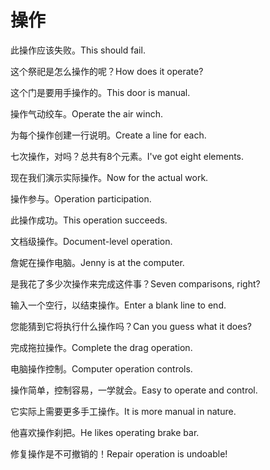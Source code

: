 # 操作

<p><span class="chinese">此操作应该失败。</span><span class="english">This should fail.</span></p>

<p><span class="chinese">这个祭祀是怎么操作的呢？</span><span class="english">How does it operate?</span></p>

<p><span class="chinese">这个门是要用手操作的。</span><span class="english">This door is manual.</span></p>

<p><span class="chinese">操作气动绞车。</span><span class="english">Operate the air winch.</span></p>

<p><span class="chinese">为每个操作创建一行说明。</span><span class="english">Create a line for each.</span></p>

<p><span class="chinese">七次操作，对吗？总共有8个元素。</span><span class="english">I've got eight elements.</span></p>

<p><span class="chinese">现在我们演示实际操作。</span><span class="english">Now for the actual work.</span></p>

<p><span class="chinese">操作参与。</span><span class="english">Operation participation.</span></p>

<p><span class="chinese">此操作成功。</span><span class="english">This operation succeeds.</span></p>

<p><span class="chinese">文档级操作。</span><span class="english">Document-level operation.</span></p>

<p><span class="chinese">詹妮在操作电脑。</span><span class="english">Jenny is at the computer.</span></p>

<p><span class="chinese">是我花了多少次操作来完成这件事？</span><span class="english">Seven comparisons, right?</span></p>

<p><span class="chinese">输入一个空行，以结束操作。</span><span class="english">Enter a blank line to end.</span></p>

<p><span class="chinese">您能猜到它将执行什么操作吗？</span><span class="english">Can you guess what it does?</span></p>

<p><span class="chinese">完成拖拉操作。</span><span class="english">Complete the drag operation.</span></p>

<p><span class="chinese">电脑操作控制。</span><span class="english">Computer operation controls.</span></p>

<p><span class="chinese">操作简单，控制容易，一学就会。</span><span class="english">Easy to operate and control.</span></p>

<p><span class="chinese">它实际上需要更多手工操作。</span><span class="english">It is more manual in nature.</span></p>

<p><span class="chinese">他喜欢操作刹把。</span><span class="english">He likes operating brake bar.</span></p>

<p><span class="chinese">修复操作是不可撤销的！</span><span class="english">Repair operation is undoable!</span></p>


